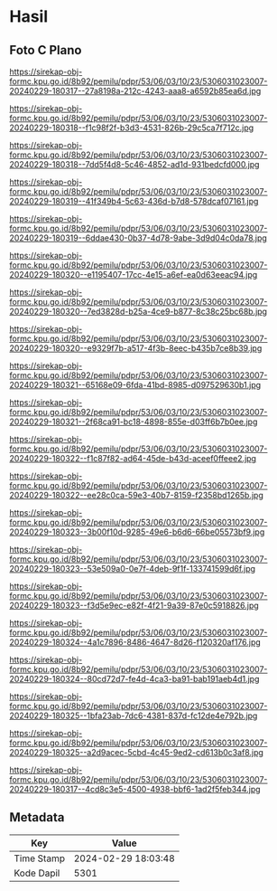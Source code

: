 # Hasil

## Foto C Plano

https://sirekap-obj-formc.kpu.go.id/8b92/pemilu/pdpr/53/06/03/10/23/5306031023007-20240229-180317--27a8198a-212c-4243-aaa8-a6592b85ea6d.jpg

https://sirekap-obj-formc.kpu.go.id/8b92/pemilu/pdpr/53/06/03/10/23/5306031023007-20240229-180318--f1c98f2f-b3d3-4531-826b-29c5ca7f712c.jpg

https://sirekap-obj-formc.kpu.go.id/8b92/pemilu/pdpr/53/06/03/10/23/5306031023007-20240229-180318--7dd5f4d8-5c46-4852-ad1d-931bedcfd000.jpg

https://sirekap-obj-formc.kpu.go.id/8b92/pemilu/pdpr/53/06/03/10/23/5306031023007-20240229-180319--41f349b4-5c63-436d-b7d8-578dcaf07161.jpg

https://sirekap-obj-formc.kpu.go.id/8b92/pemilu/pdpr/53/06/03/10/23/5306031023007-20240229-180319--6ddae430-0b37-4d78-9abe-3d9d04c0da78.jpg

https://sirekap-obj-formc.kpu.go.id/8b92/pemilu/pdpr/53/06/03/10/23/5306031023007-20240229-180320--e1195407-17cc-4e15-a6ef-ea0d63eeac94.jpg

https://sirekap-obj-formc.kpu.go.id/8b92/pemilu/pdpr/53/06/03/10/23/5306031023007-20240229-180320--7ed3828d-b25a-4ce9-b877-8c38c25bc68b.jpg

https://sirekap-obj-formc.kpu.go.id/8b92/pemilu/pdpr/53/06/03/10/23/5306031023007-20240229-180320--e9329f7b-a517-4f3b-8eec-b435b7ce8b39.jpg

https://sirekap-obj-formc.kpu.go.id/8b92/pemilu/pdpr/53/06/03/10/23/5306031023007-20240229-180321--65168e09-6fda-41bd-8985-d097529630b1.jpg

https://sirekap-obj-formc.kpu.go.id/8b92/pemilu/pdpr/53/06/03/10/23/5306031023007-20240229-180321--2f68ca91-bc18-4898-855e-d03ff6b7b0ee.jpg

https://sirekap-obj-formc.kpu.go.id/8b92/pemilu/pdpr/53/06/03/10/23/5306031023007-20240229-180322--f1c87f82-ad64-45de-b43d-aceef0ffeee2.jpg

https://sirekap-obj-formc.kpu.go.id/8b92/pemilu/pdpr/53/06/03/10/23/5306031023007-20240229-180322--ee28c0ca-59e3-40b7-8159-f2358bd1265b.jpg

https://sirekap-obj-formc.kpu.go.id/8b92/pemilu/pdpr/53/06/03/10/23/5306031023007-20240229-180323--3b00f10d-9285-49e6-b6d6-66be05573bf9.jpg

https://sirekap-obj-formc.kpu.go.id/8b92/pemilu/pdpr/53/06/03/10/23/5306031023007-20240229-180323--53e509a0-0e7f-4deb-9f1f-133741599d6f.jpg

https://sirekap-obj-formc.kpu.go.id/8b92/pemilu/pdpr/53/06/03/10/23/5306031023007-20240229-180323--f3d5e9ec-e82f-4f21-9a39-87e0c5918826.jpg

https://sirekap-obj-formc.kpu.go.id/8b92/pemilu/pdpr/53/06/03/10/23/5306031023007-20240229-180324--4a1c7896-8486-4647-8d26-f120320af176.jpg

https://sirekap-obj-formc.kpu.go.id/8b92/pemilu/pdpr/53/06/03/10/23/5306031023007-20240229-180324--80cd72d7-fe4d-4ca3-ba91-bab191aeb4d1.jpg

https://sirekap-obj-formc.kpu.go.id/8b92/pemilu/pdpr/53/06/03/10/23/5306031023007-20240229-180325--1bfa23ab-7dc6-4381-837d-fc12de4e792b.jpg

https://sirekap-obj-formc.kpu.go.id/8b92/pemilu/pdpr/53/06/03/10/23/5306031023007-20240229-180325--a2d9acec-5cbd-4c45-9ed2-cd613b0c3af8.jpg

https://sirekap-obj-formc.kpu.go.id/8b92/pemilu/pdpr/53/06/03/10/23/5306031023007-20240229-180317--4cd8c3e5-4500-4938-bbf6-1ad2f5feb344.jpg


## Metadata

| Key        | Value               |
| ---------- | ------------------- |
| Time Stamp | 2024-02-29 18:03:48 |
| Kode Dapil | 5301                |



